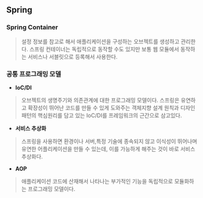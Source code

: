 ## Spring

### Spring Container 
> 설정 정보를 참고로 해서 애플리케이션을 구성하는 오브젝트를 생성하고 관리한다.
> 스프링 컨테이너는 독립적으로 동작할 수도 있지만 보통 웹 모듈에서 동작하는 서비스나 서블릿으로 등록해서 사용한다.

### 공통 프로그래밍 모델 
* **IoC/DI**
> 오브젝트의 생명주기와 의존관계에 대한 프로그래밍 모델이다. 스프링은 유연하고 확장성이 뛰어난 코드를 만들 수 있게 도와주는 객체지향 설계 원칙과 디자인 패턴의 핵심원리를 담고 있는 IoC/DI를 프레임워크의 근간으로 삼고있다.
* **서비스 추상화**
> 스프링을 사용하면 환경이나 서버,특정 기술에 종속되지 않고 이식성이 뛰어나며 유연한 어플리케이션을 만들 수 있는데, 이를 가능하게 해주는 것이 바로 서비스 추상화다. 
* **AOP**
> 애플리케이션 코드에 산재해서 나타나는 부가적인 기능을 독립적으로 모듈화하는 프로그래밍 모델이다.